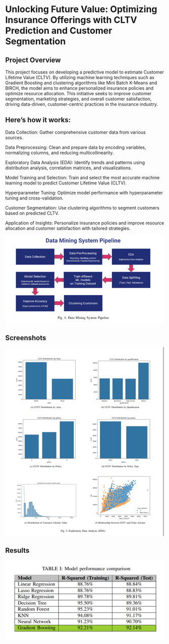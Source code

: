 

# Unlocking Future Value: Optimizing Insurance Offerings with CLTV Prediction and Customer Segmentation

## Project Overview
This project focuses on developing a predictive model to estimate Customer Lifetime Value (CLTV). By utilizing machine learning techniques such as Gradient Boosting and clustering algorithms like Mini Batch K-Means and BIRCH, the model aims to enhance personalized insurance policies and optimize resource allocation. This initiative seeks to improve customer segmentation, marketing strategies, and overall customer satisfaction, driving data-driven, customer-centric practices in the insurance industry.

## Here’s how it works:

Data Collection: Gather comprehensive customer data from various sources.

Data Preprocessing: Clean and prepare data by encoding variables, normalizing columns, and reducing multicollinearity.

Exploratory Data Analysis (EDA): Identify trends and patterns using distribution analysis, correlation matrices, and visualizations.

Model Training and Selection: Train and select the most accurate machine learning model to predict Customer Lifetime Value (CLTV).

Hyperparameter Tuning: Optimize model performance with hyperparameter tuning and cross-validation.

Customer Segmentation: Use clustering algorithms to segment customers based on predicted CLTV.

Application of Insights: Personalize insurance policies and improve resource allocation and customer satisfaction with tailored strategies.


![Data Pipeline](pipeline.png)







## Screenshots



![EDA](graph.png)

## Results

![Result](table.png)



